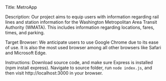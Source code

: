 Title: MetroApp

Description: Our project aims to equip users with information regarding rail lines and station information for the Washington Metropolitan Area Transit Authority  (WMATA). This includes information regarding locations, fares, times, and parking.

Target Browser: We anticipate users to use Google Chrome due to its ease of use. It is also the most used browser among all other browsers like Safari and Microsoft Edge.

Instructions: Download source code, and make sure Express is installed (npm install express). Navigate to source folder, run `node index.js`, and then visit http://localhost:3000 in your browser.
